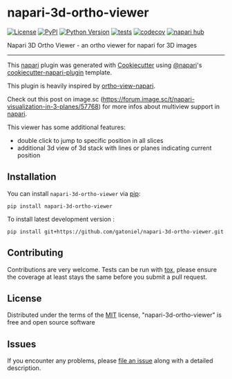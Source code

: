 # napari-3d-ortho-viewer

[![License](https://img.shields.io/pypi/l/napari-3d-ortho-viewer.svg?color=green)](https://github.com/gatoniel/napari-3d-ortho-viewer/raw/main/LICENSE)
[![PyPI](https://img.shields.io/pypi/v/napari-3d-ortho-viewer.svg?color=green)](https://pypi.org/project/napari-3d-ortho-viewer)
[![Python Version](https://img.shields.io/pypi/pyversions/napari-3d-ortho-viewer.svg?color=green)](https://python.org)
[![tests](https://github.com/gatoniel/napari-3d-ortho-viewer/workflows/tests/badge.svg)](https://github.com/gatoniel/napari-3d-ortho-viewer/actions)
[![codecov](https://codecov.io/gh/gatoniel/napari-3d-ortho-viewer/branch/main/graph/badge.svg)](https://codecov.io/gh/gatoniel/napari-3d-ortho-viewer)
[![napari hub](https://img.shields.io/endpoint?url=https://api.napari-hub.org/shields/napari-3d-ortho-viewer)](https://napari-hub.org/plugins/napari-3d-ortho-viewer)

Napari 3D Ortho Viewer - an ortho viewer for napari for 3D images

----------------------------------

This [napari] plugin was generated with [Cookiecutter] using [@napari]'s [cookiecutter-napari-plugin] template.

This plugin is heavily inspired by [ortho-view-napari].

Check out this post on image.sc (https://forum.image.sc/t/napari-visualization-in-3-planes/57768) for more infos about multiview support in [napari].

This viewer has some additional features:
- double click to jump to specific position in all slices
- additional 3d view of 3d stack with lines or planes indicating current position

<!--
Don't miss the full getting started guide to set up your new package:
https://github.com/napari/cookiecutter-napari-plugin#getting-started

and review the napari docs for plugin developers:
https://napari.org/docs/plugins/index.html
-->

## Installation

You can install `napari-3d-ortho-viewer` via [pip]:

    pip install napari-3d-ortho-viewer



To install latest development version :

    pip install git+https://github.com/gatoniel/napari-3d-ortho-viewer.git


## Contributing

Contributions are very welcome. Tests can be run with [tox], please ensure
the coverage at least stays the same before you submit a pull request.

## License

Distributed under the terms of the [MIT] license,
"napari-3d-ortho-viewer" is free and open source software

## Issues

If you encounter any problems, please [file an issue] along with a detailed description.

[napari]: https://github.com/napari/napari
[Cookiecutter]: https://github.com/audreyr/cookiecutter
[@napari]: https://github.com/napari
[MIT]: http://opensource.org/licenses/MIT
[BSD-3]: http://opensource.org/licenses/BSD-3-Clause
[GNU GPL v3.0]: http://www.gnu.org/licenses/gpl-3.0.txt
[GNU LGPL v3.0]: http://www.gnu.org/licenses/lgpl-3.0.txt
[Apache Software License 2.0]: http://www.apache.org/licenses/LICENSE-2.0
[Mozilla Public License 2.0]: https://www.mozilla.org/media/MPL/2.0/index.txt
[cookiecutter-napari-plugin]: https://github.com/napari/cookiecutter-napari-plugin

[file an issue]: https://github.com/gatoniel/napari-3d-ortho-viewer/issues

[napari]: https://github.com/napari/napari
[tox]: https://tox.readthedocs.io/en/latest/
[pip]: https://pypi.org/project/pip/
[PyPI]: https://pypi.org/
[ortho-view-napari]: https://github.com/JoOkuma/ortho-view-napari
